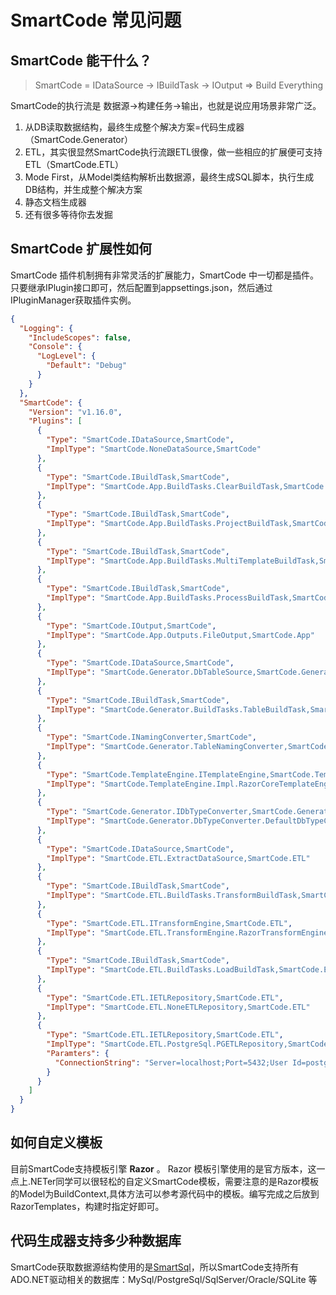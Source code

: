 # SmartCode 常见问题

## SmartCode 能干什么？

> SmartCode = IDataSource -> IBuildTask -> IOutput => Build Everything

SmartCode的执行流是 数据源->构建任务->输出，也就是说应用场景非常广泛。

1. 从DB读取数据结构，最终生成整个解决方案=代码生成器（SmartCode.Generator）
2. ETL，其实很显然SmartCode执行流跟ETL很像，做一些相应的扩展便可支持ETL（SmartCode.ETL）
3. Mode First，从Model类结构解析出数据源，最终生成SQL脚本，执行生成DB结构，并生成整个解决方案
4. 静态文档生成器
5. 还有很多等待你去发掘

## SmartCode 扩展性如何

SmartCode 插件机制拥有非常灵活的扩展能力，SmartCode 中一切都是插件。只要继承IPlugin接口即可，然后配置到appsettings.json，然后通过IPluginManager获取插件实例。

``` json
{
  "Logging": {
    "IncludeScopes": false,
    "Console": {
      "LogLevel": {
        "Default": "Debug"
      }
    }
  },
  "SmartCode": {
    "Version": "v1.16.0",
    "Plugins": [
      {
        "Type": "SmartCode.IDataSource,SmartCode",
        "ImplType": "SmartCode.NoneDataSource,SmartCode"
      },
      {
        "Type": "SmartCode.IBuildTask,SmartCode",
        "ImplType": "SmartCode.App.BuildTasks.ClearBuildTask,SmartCode.App"
      },
      {
        "Type": "SmartCode.IBuildTask,SmartCode",
        "ImplType": "SmartCode.App.BuildTasks.ProjectBuildTask,SmartCode.App"
      },
      {
        "Type": "SmartCode.IBuildTask,SmartCode",
        "ImplType": "SmartCode.App.BuildTasks.MultiTemplateBuildTask,SmartCode.App"
      },
      {
        "Type": "SmartCode.IBuildTask,SmartCode",
        "ImplType": "SmartCode.App.BuildTasks.ProcessBuildTask,SmartCode.App"
      },
      {
        "Type": "SmartCode.IOutput,SmartCode",
        "ImplType": "SmartCode.App.Outputs.FileOutput,SmartCode.App"
      },
      {
        "Type": "SmartCode.IDataSource,SmartCode",
        "ImplType": "SmartCode.Generator.DbTableSource,SmartCode.Generator"
      },
      {
        "Type": "SmartCode.IBuildTask,SmartCode",
        "ImplType": "SmartCode.Generator.BuildTasks.TableBuildTask,SmartCode.Generator"
      },
      {
        "Type": "SmartCode.INamingConverter,SmartCode",
        "ImplType": "SmartCode.Generator.TableNamingConverter,SmartCode.Generator"
      },
      {
        "Type": "SmartCode.TemplateEngine.ITemplateEngine,SmartCode.TemplateEngine",
        "ImplType": "SmartCode.TemplateEngine.Impl.RazorCoreTemplateEngine,SmartCode.TemplateEngine"
      },
      {
        "Type": "SmartCode.Generator.IDbTypeConverter,SmartCode.Generator",
        "ImplType": "SmartCode.Generator.DbTypeConverter.DefaultDbTypeConverter,SmartCode.Generator"
      },
      {
        "Type": "SmartCode.IDataSource,SmartCode",
        "ImplType": "SmartCode.ETL.ExtractDataSource,SmartCode.ETL"
      },
      {
        "Type": "SmartCode.IBuildTask,SmartCode",
        "ImplType": "SmartCode.ETL.BuildTasks.TransformBuildTask,SmartCode.ETL"
      },
      {
        "Type": "SmartCode.ETL.ITransformEngine,SmartCode.ETL",
        "ImplType": "SmartCode.ETL.TransformEngine.RazorTransformEngine,SmartCode.ETL"
      },
      {
        "Type": "SmartCode.IBuildTask,SmartCode",
        "ImplType": "SmartCode.ETL.BuildTasks.LoadBuildTask,SmartCode.ETL"
      },
      {
        "Type": "SmartCode.ETL.IETLRepository,SmartCode.ETL",
        "ImplType": "SmartCode.ETL.NoneETLRepository,SmartCode.ETL"
      },
      {
        "Type": "SmartCode.ETL.IETLRepository,SmartCode.ETL",
        "ImplType": "SmartCode.ETL.PostgreSql.PGETLRepository,SmartCode.ETL.PostgreSql",
        "Paramters": {
          "ConnectionString": "Server=localhost;Port=5432;User Id=postgres;Password=SmartSql; Database=smartcode_etl;"
        }
      }
    ]
  }
}
```

## 如何自定义模板

目前SmartCode支持模板引擎 **Razor**  。
Razor 模板引擎使用的是官方版本，这一点上.NETer同学可以很轻松的自定义SmartCode模板，需要注意的是Razor模板的Model为BuildContext,具体方法可以参考源代码中的模板。编写完成之后放到RazorTemplates，构建时指定好即可。

## 代码生成器支持多少种数据库

SmartCode获取数据源结构使用的是[SmartSql](https://github.com/Ahoo-Wang/SmartSql)，所以SmartCode支持所有ADO.NET驱动相关的数据库：MySql/PostgreSql/SqlServer/Oracle/SQLite 等
